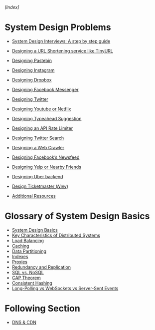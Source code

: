
_[Index]_

# System Design Problems

* [System Design Interviews: A step by step guide](https://github.com/bhupendra-bhoi/Grokking-SystemDesign/blob/master/example/README.md)
* [Designing a URL Shortening service like TinyURL](https://github.com/bhupendra-bhoi/Grokking-SystemDesign/blob/master/example/TinyURL/ReadMe.md)
* [Designing Pastebin](https://github.com/bhupendra-bhoi/Grokking-SystemDesign/blob/master/example/Pastebin/README.md)
* [Designing Instagram](https://github.com/bhupendra-bhoi/Grokking-SystemDesign/blob/master/example/Instagram/README.md)
* [Designing Dropbox](https://github.com/bhupendra-bhoi/Grokking-SystemDesign/blob/master/example/Dropbox/README.md)
* [Designing Facebook Messenger](https://github.com/bhupendra-bhoi/Grokking-SystemDesign/blob/master/example/Facebook_Messenger/README.md)
* [Designing Twitter](https://github.com/bhupendra-bhoi/Grokking-SystemDesign/blob/master/example/Twitter/README.md)
* [Designing Youtube or Netflix](https://github.com/bhupendra-bhoi/Grokking-SystemDesign/blob/master/example/Youtube_Netflix/ReadMe.md)
* [Designing Typeahead Suggestion](https://github.com/bhupendra-bhoi/Grokking-SystemDesign/blob/master/example/Typeahead_Suggestion/ReadMe.md)
* [Designing an API Rate Limiter](https://github.com/bhupendra-bhoi/Grokking-SystemDesign/blob/master/example/RateLimiter/ReadMe.md)
* [Designing Twitter Search](https://github.com/bhupendra-bhoi/Grokking-SystemDesign/blob/master/example/TwitterSearch/ReadMe.md)

* [Designing a Web Crawler]()
* [Designing Facebook’s Newsfeed](https://github.com/bhupendra-bhoi/Grokking-SystemDesign/blob/master/example/Facebook_NewsFeed/README.md)
* [Designing Yelp or Nearby Friends]()
* [Designing Uber backend]()
* [Design Ticketmaster (*New*)]()
* [Additional Resources]()


# Glossary of System Design Basics

* [System Design Basics](https://github.com/bhupendra-bhoi/Grokking-SystemDesign/blob/master/ReadMe.md)
* [Key Characteristics of Distributed Systems](https://github.com/bhupendra-bhoi/Grokking-SystemDesign/blob/master/ReadMe.md)
* [Load Balancing](https://github.com/bhupendra-bhoi/Grokking-SystemDesign/blob/master/LB.md)
* [Caching](https://github.com/bhupendra-bhoi/Grokking-SystemDesign/blob/master/cache.md)
* [Data Partitioning](https://github.com/bhupendra-bhoi/Grokking-SystemDesign/blob/master/data_partition.md)
* [Indexes](https://github.com/bhupendra-bhoi/Grokking-SystemDesign/blob/master/index.md)
* [Proxies](https://github.com/bhupendra-bhoi/Grokking-SystemDesign/blob/master/proxies.md)
* [Redundancy and Replication](https://github.com/bhupendra-bhoi/Grokking-SystemDesign/blob/master/redundancy%26replication.md)
* [SQL vs. NoSQL](https://github.com/bhupendra-bhoi/Grokking-SystemDesign/blob/master/database.md)
* [CAP Theorem](https://github.com/bhupendra-bhoi/Grokking-SystemDesign/blob/master/CAP.md)
* [Consistent Hashing](https://github.com/bhupendra-bhoi/Grokking-SystemDesign/blob/master/consistenthashing.md)
* [Long-Polling vs WebSockets vs Server-Sent Events](https://github.com/bhupendra-bhoi/Grokking-SystemDesign/blob/master/longpoll.md)


# Following Section
* [DNS & CDN](https://github.com/bhupendra-bhoi/Grokking-SystemDesign/blob/master/DNS.md)
